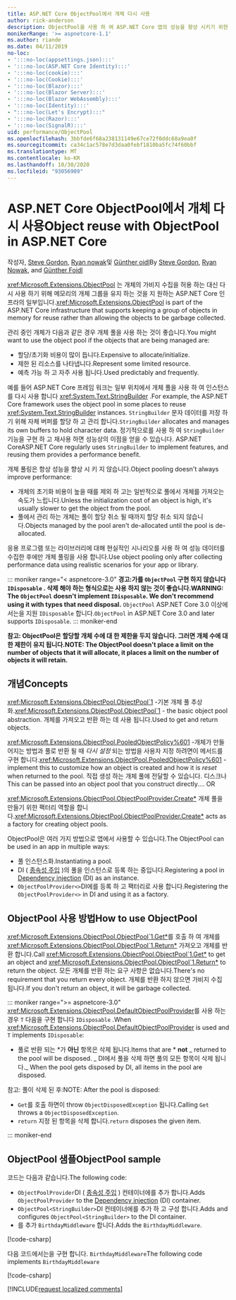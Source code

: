 ```yaml
---
title: ASP.NET Core ObjectPool에서 개체 다시 사용
author: rick-anderson
description: ObjectPool을 사용 하 여 ASP.NET Core 앱의 성능을 향상 시키기 위한 팁입니다.
monikerRange: '>= aspnetcore-1.1'
ms.author: riande
ms.date: 04/11/2019
no-loc:
- ':::no-loc(appsettings.json):::'
- ':::no-loc(ASP.NET Core Identity):::'
- ':::no-loc(cookie):::'
- ':::no-loc(Cookie):::'
- ':::no-loc(Blazor):::'
- ':::no-loc(Blazor Server):::'
- ':::no-loc(Blazor WebAssembly):::'
- ':::no-loc(Identity):::'
- ":::no-loc(Let's Encrypt):::"
- ':::no-loc(Razor):::'
- ':::no-loc(SignalR):::'
uid: performance/ObjectPool
ms.openlocfilehash: 3bbfde6f68a238131149e67ce72f0ddc68a9ea0f
ms.sourcegitcommit: ca34c1ac578e7d3daa0febf1810ba5fc74f60bbf
ms.translationtype: MT
ms.contentlocale: ko-KR
ms.lasthandoff: 10/30/2020
ms.locfileid: "93056909"
---
```

# <a name="object-reuse-with-objectpool-in-aspnet-core"></a><span data-ttu-id="d5dcf-103">ASP.NET Core ObjectPool에서 개체 다시 사용</span><span class="sxs-lookup"><span data-stu-id="d5dcf-103">Object reuse with ObjectPool in ASP.NET Core</span></span>

<span data-ttu-id="d5dcf-104">작성자, [Steve Gordon](https://twitter.com/stevejgordon), [Ryan nowak](https://github.com/rynowak)및 [Günther oidl](https://github.com/gfoidl)</span><span class="sxs-lookup"><span data-stu-id="d5dcf-104">By [Steve Gordon](https://twitter.com/stevejgordon), [Ryan Nowak](https://github.com/rynowak), and [Günther Foidl](https://github.com/gfoidl)</span></span>

<span data-ttu-id="d5dcf-105"><xref:Microsoft.Extensions.ObjectPool> 는 개체의 가비지 수집을 허용 하는 대신 다시 사용 하기 위해 메모리의 개체 그룹을 유지 하는 것을 지 원하는 ASP.NET Core 인프라의 일부입니다.</span><span class="sxs-lookup"><span data-stu-id="d5dcf-105"><xref:Microsoft.Extensions.ObjectPool> is part of the ASP.NET Core infrastructure that supports keeping a group of objects in memory for reuse rather than allowing the objects to be garbage collected.</span></span>

<span data-ttu-id="d5dcf-106">관리 중인 개체가 다음과 같은 경우 개체 풀을 사용 하는 것이 좋습니다.</span><span class="sxs-lookup"><span data-stu-id="d5dcf-106">You might want to use the object pool if the objects that are being managed are:</span></span>

- <span data-ttu-id="d5dcf-107">할당/초기화 비용이 많이 듭니다.</span><span class="sxs-lookup"><span data-stu-id="d5dcf-107">Expensive to allocate/initialize.</span></span>
- <span data-ttu-id="d5dcf-108">제한 된 리소스를 나타냅니다.</span><span class="sxs-lookup"><span data-stu-id="d5dcf-108">Represent some limited resource.</span></span>
- <span data-ttu-id="d5dcf-109">예측 가능 하 고 자주 사용 됩니다.</span><span class="sxs-lookup"><span data-stu-id="d5dcf-109">Used predictably and frequently.</span></span>

<span data-ttu-id="d5dcf-110">예를 들어 ASP.NET Core 프레임 워크는 일부 위치에서 개체 풀을 사용 하 여 인스턴스를 다시 사용 합니다 <xref:System.Text.StringBuilder> .</span><span class="sxs-lookup"><span data-stu-id="d5dcf-110">For example, the ASP.NET Core framework uses the object pool in some places to reuse <xref:System.Text.StringBuilder> instances.</span></span> <span data-ttu-id="d5dcf-111">`StringBuilder` 문자 데이터를 저장 하기 위해 자체 버퍼를 할당 하 고 관리 합니다.</span><span class="sxs-lookup"><span data-stu-id="d5dcf-111">`StringBuilder` allocates and manages its own buffers to hold character data.</span></span> <span data-ttu-id="d5dcf-112">정기적으로를 사용 하 여 `StringBuilder` 기능을 구현 하 고 재사용 하면 성능상의 이점을 얻을 수 있습니다. ASP.NET Core</span><span class="sxs-lookup"><span data-stu-id="d5dcf-112">ASP.NET Core regularly uses `StringBuilder` to implement features, and reusing them provides a performance benefit.</span></span>

<span data-ttu-id="d5dcf-113">개체 풀링은 항상 성능을 향상 시 키 지 않습니다.</span><span class="sxs-lookup"><span data-stu-id="d5dcf-113">Object pooling doesn't always improve performance:</span></span>

- <span data-ttu-id="d5dcf-114">개체의 초기화 비용이 높을 때를 제외 하 고는 일반적으로 풀에서 개체를 가져오는 속도가 느립니다.</span><span class="sxs-lookup"><span data-stu-id="d5dcf-114">Unless the initialization cost of an object is high, it's usually slower to get the object from the pool.</span></span>
- <span data-ttu-id="d5dcf-115">풀에서 관리 하는 개체는 풀이 할당 취소 될 때까지 할당 취소 되지 않습니다.</span><span class="sxs-lookup"><span data-stu-id="d5dcf-115">Objects managed by the pool aren't de-allocated until the pool is de-allocated.</span></span>

<span data-ttu-id="d5dcf-116">응용 프로그램 또는 라이브러리에 대해 현실적인 시나리오를 사용 하 여 성능 데이터를 수집한 후에만 개체 풀링을 사용 합니다.</span><span class="sxs-lookup"><span data-stu-id="d5dcf-116">Use object pooling only after collecting performance data using realistic scenarios for your app or library.</span></span>

::: moniker range="< aspnetcore-3.0"
<span data-ttu-id="d5dcf-117">**경고:가를 `ObjectPool` 구현 하지 않습니다 `IDisposable` . 삭제 해야 하는 형식으로는 사용 하지 않는 것이 좋습니다.**</span><span class="sxs-lookup"><span data-stu-id="d5dcf-117">**WARNING: The `ObjectPool` doesn't implement `IDisposable`. We don't recommend using it with types that need disposal.**</span></span> <span data-ttu-id="d5dcf-118">`ObjectPool` ASP.NET Core 3.0 이상에서는을 지원 `IDisposable` 합니다.</span><span class="sxs-lookup"><span data-stu-id="d5dcf-118">`ObjectPool` in ASP.NET Core 3.0 and later supports `IDisposable`.</span></span>
::: moniker-end

<span data-ttu-id="d5dcf-119">**참고: ObjectPool은 할당할 개체 수에 대 한 제한을 두지 않습니다. 그러면 개체 수에 대 한 제한이 유지 됩니다.**</span><span class="sxs-lookup"><span data-stu-id="d5dcf-119">**NOTE: The ObjectPool doesn't place a limit on the number of objects that it will allocate, it places a limit on the number of objects it will retain.**</span></span>

## <a name="concepts"></a><span data-ttu-id="d5dcf-120">개념</span><span class="sxs-lookup"><span data-stu-id="d5dcf-120">Concepts</span></span>

<span data-ttu-id="d5dcf-121"><xref:Microsoft.Extensions.ObjectPool.ObjectPool`1> -기본 개체 풀 추상화.</span><span class="sxs-lookup"><span data-stu-id="d5dcf-121"><xref:Microsoft.Extensions.ObjectPool.ObjectPool`1> - the basic object pool abstraction.</span></span> <span data-ttu-id="d5dcf-122">개체를 가져오고 반환 하는 데 사용 됩니다.</span><span class="sxs-lookup"><span data-stu-id="d5dcf-122">Used to get and return objects.</span></span>

<span data-ttu-id="d5dcf-123"><xref:Microsoft.Extensions.ObjectPool.PooledObjectPolicy%601> -개체가 만들어지는 방법과 풀로 반환 될 때 *다시 설정* 되는 방법을 사용자 지정 하려면이 메서드를 구현 합니다.</span><span class="sxs-lookup"><span data-stu-id="d5dcf-123"><xref:Microsoft.Extensions.ObjectPool.PooledObjectPolicy%601> - implement this to customize how an object is created and how it is *reset* when returned to the pool.</span></span> <span data-ttu-id="d5dcf-124">직접 생성 하는 개체 풀에 전달할 수 있습니다. 디스크나</span><span class="sxs-lookup"><span data-stu-id="d5dcf-124">This can be passed into an object pool that you construct directly.... OR</span></span>

<span data-ttu-id="d5dcf-125"><xref:Microsoft.Extensions.ObjectPool.ObjectPoolProvider.Create*> 개체 풀을 만들기 위한 팩터리 역할을 합니다.</span><span class="sxs-lookup"><span data-stu-id="d5dcf-125"><xref:Microsoft.Extensions.ObjectPool.ObjectPoolProvider.Create*> acts as a factory for creating object pools.</span></span>
<!-- REview, there is no ObjectPoolProvider<T> -->

<span data-ttu-id="d5dcf-126">ObjectPool은 여러 가지 방법으로 앱에서 사용할 수 있습니다.</span><span class="sxs-lookup"><span data-stu-id="d5dcf-126">The ObjectPool can be used in an app in multiple ways:</span></span>

* <span data-ttu-id="d5dcf-127">풀 인스턴스화.</span><span class="sxs-lookup"><span data-stu-id="d5dcf-127">Instantiating a pool.</span></span>
* <span data-ttu-id="d5dcf-128">DI ( [종속성 주입](xref:fundamentals/dependency-injection) )의 풀을 인스턴스로 등록 하는 중입니다.</span><span class="sxs-lookup"><span data-stu-id="d5dcf-128">Registering a pool in [Dependency injection](xref:fundamentals/dependency-injection) (DI) as an instance.</span></span>
* <span data-ttu-id="d5dcf-129">`ObjectPoolProvider<>`DI에를 등록 하 고 팩터리로 사용 합니다.</span><span class="sxs-lookup"><span data-stu-id="d5dcf-129">Registering the `ObjectPoolProvider<>` in DI and using it as a factory.</span></span>

## <a name="how-to-use-objectpool"></a><span data-ttu-id="d5dcf-130">ObjectPool 사용 방법</span><span class="sxs-lookup"><span data-stu-id="d5dcf-130">How to use ObjectPool</span></span>

<span data-ttu-id="d5dcf-131"><xref:Microsoft.Extensions.ObjectPool.ObjectPool`1.Get*>를 호출 하 여 개체를 <xref:Microsoft.Extensions.ObjectPool.ObjectPool`1.Return*> 가져오고 개체를 반환 합니다.</span><span class="sxs-lookup"><span data-stu-id="d5dcf-131">Call <xref:Microsoft.Extensions.ObjectPool.ObjectPool`1.Get*> to get an object and <xref:Microsoft.Extensions.ObjectPool.ObjectPool`1.Return*> to return the object.</span></span>  <span data-ttu-id="d5dcf-132">모든 개체를 반환 하는 요구 사항은 없습니다.</span><span class="sxs-lookup"><span data-stu-id="d5dcf-132">There's no requirement that you return every object.</span></span> <span data-ttu-id="d5dcf-133">개체를 반환 하지 않으면 가비지 수집 됩니다.</span><span class="sxs-lookup"><span data-stu-id="d5dcf-133">If you don't return an object, it will be garbage collected.</span></span>

::: moniker range=">= aspnetcore-3.0"
<span data-ttu-id="d5dcf-134"><xref:Microsoft.Extensions.ObjectPool.DefaultObjectPoolProvider>를 사용 하는 경우 `T` 다음을 구현 합니다 `IDisposable` .</span><span class="sxs-lookup"><span data-stu-id="d5dcf-134">When <xref:Microsoft.Extensions.ObjectPool.DefaultObjectPoolProvider> is used and `T` implements `IDisposable`:</span></span>

* <span data-ttu-id="d5dcf-135">풀로 반환 되는 \*가 **아닌** 항목은 삭제 됩니다.</span><span class="sxs-lookup"><span data-stu-id="d5dcf-135">Items that are \* **not** _ returned to the pool will be disposed.</span></span>
<span data-ttu-id="d5dcf-136">_ DI에서 풀을 삭제 하면 풀의 모든 항목이 삭제 됩니다.</span><span class="sxs-lookup"><span data-stu-id="d5dcf-136">_ When the pool gets disposed by DI, all items in the pool are disposed.</span></span>

<span data-ttu-id="d5dcf-137">참고: 풀이 삭제 된 후:</span><span class="sxs-lookup"><span data-stu-id="d5dcf-137">NOTE: After the pool is disposed:</span></span>

* <span data-ttu-id="d5dcf-138">`Get`를 호출 하면이 throw `ObjectDisposedException` 됩니다.</span><span class="sxs-lookup"><span data-stu-id="d5dcf-138">Calling `Get` throws a `ObjectDisposedException`.</span></span>
* <span data-ttu-id="d5dcf-139">`return` 지정 된 항목을 삭제 합니다.</span><span class="sxs-lookup"><span data-stu-id="d5dcf-139">`return` disposes the given item.</span></span>

::: moniker-end

## <a name="objectpool-sample"></a><span data-ttu-id="d5dcf-140">ObjectPool 샘플</span><span class="sxs-lookup"><span data-stu-id="d5dcf-140">ObjectPool sample</span></span>

<span data-ttu-id="d5dcf-141">코드는 다음과 같습니다.</span><span class="sxs-lookup"><span data-stu-id="d5dcf-141">The following code:</span></span>

* <span data-ttu-id="d5dcf-142">`ObjectPoolProvider`DI ( [종속성 주입](xref:fundamentals/dependency-injection) ) 컨테이너에를 추가 합니다.</span><span class="sxs-lookup"><span data-stu-id="d5dcf-142">Adds `ObjectPoolProvider` to the [Dependency injection](xref:fundamentals/dependency-injection) (DI) container.</span></span>
* <span data-ttu-id="d5dcf-143">`ObjectPool<StringBuilder>`DI 컨테이너에를 추가 하 고 구성 합니다.</span><span class="sxs-lookup"><span data-stu-id="d5dcf-143">Adds and configures `ObjectPool<StringBuilder>` to the DI container.</span></span>
* <span data-ttu-id="d5dcf-144">를 추가 `BirthdayMiddleware` 합니다.</span><span class="sxs-lookup"><span data-stu-id="d5dcf-144">Adds the `BirthdayMiddleware`.</span></span>

[!code-csharp[](ObjectPool/ObjectPoolSample/Startup.cs?name=snippet)]

<span data-ttu-id="d5dcf-145">다음 코드에서는을 구현 합니다. `BirthdayMiddleware`</span><span class="sxs-lookup"><span data-stu-id="d5dcf-145">The following code implements `BirthdayMiddleware`</span></span>

[!code-csharp[](ObjectPool/ObjectPoolSample/BirthdayMiddleware.cs?name=snippet)]

[!INCLUDE[request localized comments](~/includes/code-comments-loc.md)]
